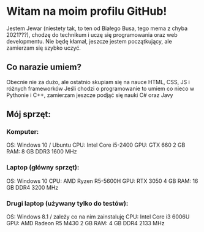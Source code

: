 # Witam na moim profilu GitHub!

Jestem Jewar (niestety tak, to ten od Białego Busa, tego mema z chyba 2021???), chodzę do technikum i uczę się programowania oraz web developmentu.
Nie będę kłamał, jeszcze jestem początkujący, ale zamierzam się szybko uczyć.

## Co narazie umiem?

Obecnie nie za dużo, ale ostatnio skupiam się na nauce HTML, CSS, JS i różnych frameworków
Jeśli chodzi o programowanie to umiem co nieco w Pythonie i C++, zamierzam jeszcze podjąć się nauki C# oraz Javy

## Mój sprzęt:

### Komputer:
OS: Windows 10 / Ubuntu
CPU: Intel Core i5-2400
GPU: GTX 660 2 GB
RAM: 8 GB DDR3 1600 MHz

### Laptop (główny sprzęt):
OS: Windows 10
CPU: AMD Ryzen R5-5600H
GPU: RTX 3050 4 GB
RAM: 16 GB DDR4 3200 MHz

### Drugi laptop (używany tylko do testów):
OS: Windows 8.1 / zależy co na nim zainstaluję
CPU: Intel Core i3 6006U
GPU: AMD Radeon R5 M430 2 GB
RAM: 4 GB DDR4 2133 MHz

